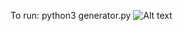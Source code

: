To run: python3 generator.py
<img src="[/path/to/img.jpg](https://github.com/GeovaneJefferson/pbrmaker/blob/dev/Screenshots/Screenshot%202024-01-10%20at%2016.32.58.png)https://github.com/GeovaneJefferson/pbrmaker/blob/dev/Screenshots/Screenshot%202024-01-10%20at%2016.32.58.png" alt="Alt text" title="Optional title">
